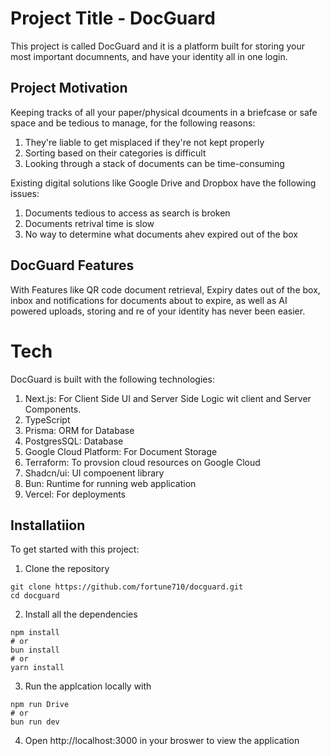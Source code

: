 
# Project Title - DocGuard

This project is called DocGuard and it is a platform built for storing your most important documnents, and have your identity all in one login. 

## Project Motivation
Keeping tracks of all your paper/physical dcouments in a briefcase or safe space and be tedious to manage, for the following reasons:
1. They're liable to get misplaced if they're not kept properly
2. Sorting based on their categories is difficult
3. Looking through a stack of documents can be time-consuming

Existing digital solutions like Google Drive and Dropbox have the following issues: 
1. Documents tedious to access as search is broken 
2. Documents retrival time is slow
3. No way to determine what documents ahev expired out of the box


## DocGuard Features
With Features like QR code document retrieval, Expiry dates out of the box, inbox and notifications for documents about to expire, as well as AI powered uploads, storing and re of your identity has never been easier.

# Tech
DocGuard is built with the following technologies:
1. Next.js: For Client Side UI and Server Side Logic wit client and Server Components.
2. TypeScript
3. Prisma: ORM for Database
4. PostgresSQL: Database
5. Google Cloud Platform: For Document Storage
6. Terraform: To provsion cloud resources on Google Cloud
7. Shadcn/ui: UI compoenent library
8. Bun: Runtime for running web application
9. Vercel: For deployments

## Installatiion
To get started with this project:
1. Clone the repository
```
git clone https://github.com/fortune710/docguard.git
cd docguard
```
2. Install all the dependencies
```
npm install
# or
bun install
# or 
yarn install
```

3. Run the applcation locally with
```
npm run Drive
# or
bun run dev
```

4. Open http://localhost:3000 in your broswer to view the application



